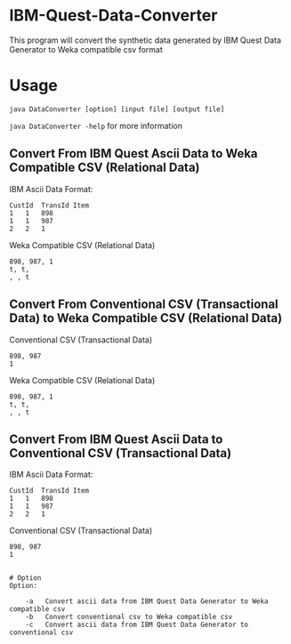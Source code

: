 # IBM-Quest-Data-Converter
This program will convert the synthetic data generated by IBM Quest Data Generator to Weka compatible csv format

# Usage
`java DataConverter [option] [input file] [output file]`

`java DataConverter -help` for more information

## Convert From IBM Quest Ascii Data to Weka Compatible CSV (Relational Data)
IBM Ascii Data Format:
```
CustId	TransId	Item
1	1	898
1	1	987
2	2	1
```

Weka Compatible CSV (Relational Data)
```
898, 987, 1
t, t,
, , t
```

## Convert From Conventional CSV (Transactional Data) to Weka Compatible CSV (Relational Data)
Conventional CSV (Transactional Data)
```
898, 987
1
```

Weka Compatible CSV (Relational Data)
```
898, 987, 1
t, t,
, , t
```

## Convert From IBM Quest Ascii Data to Conventional CSV (Transactional Data)
IBM Ascii Data Format:
```
CustId	TransId	Item
1	1	898
1	1	987
2	2	1
```

Conventional CSV (Transactional Data)
```
898, 987
1


# Option
Option:

	-a	 Convert ascii data from IBM Quest Data Generator to Weka compatible csv
	-b	 Convert conventional csv to Weka compatible csv
	-c	 Convert ascii data from IBM Quest Data Generator to conventional csv
